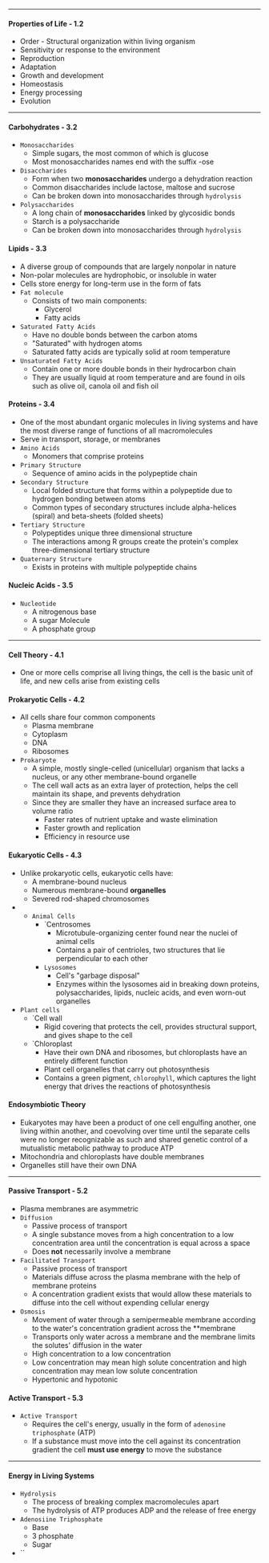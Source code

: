 ***
#### Properties of Life - 1.2
* Order - Structural organization within living organism
* Sensitivity or response to the environment
* Reproduction
* Adaptation
* Growth and development
* Homeostasis
* Energy processing
* Evolution

***
#### Carbohydrates - 3.2
* `Monosaccharides`
	* Simple sugars, the most common of which is glucose
	* Most monosaccharides names end with the suffix -ose
* `Disaccharides`
	* Form when two **monosaccharides** undergo a dehydration reaction
	* Common disaccharides include lactose, maltose and sucrose
	* Can be broken down into monosaccharides through `hydrolysis`
* `Polysaccharides`
	* A long chain of **monosaccharides** linked by glycosidic bonds 
	* Starch is a polysaccharide
	* Can be broken down into monosaccharides through `hydrolysis`

#### Lipids - 3.3
* A diverse group of compounds that are largely nonpolar in nature
* Non-polar molecules are hydrophobic, or insoluble in water
* Cells store energy for long-term use in the form of fats
* `Fat molecule`
	* Consists of two main components:
		* Glycerol
		* Fatty acids
* `Saturated Fatty Acids`
	* Have no double bonds between the carbon atoms
	* "Saturated" with hydrogen atoms
	* Saturated fatty acids are typically solid at room temperature
* `Unsaturated Fatty Acids`
	* Contain one or more double bonds in their hydrocarbon chain
	* They are usually liquid at room temperature and are found in oils such as olive oil, canola oil and fish oil

#### Proteins - 3.4
* One of the most abundant organic molecules in living systems and have the most diverse range of functions of all macromolecules
* Serve in transport, storage, or membranes
* `Amino Acids`
	* Monomers that comprise proteins
* `Primary Structure`
	* Sequence of amino acids in the polypeptide chain
* `Secondary Structure`
	* Local folded structure that forms within a polypeptide due to hydrogen bonding between atoms
	* Common types of secondary structures include alpha-helices (spiral) and beta-sheets (folded sheets)
* `Tertiary Structure`
	* Polypeptides unique three dimensional structure
	* The interactions among R groups create the protein's complex three-dimensional tertiary structure
* `Quaternary Structure`
	* Exists in proteins with multiple polypeptide chains

#### Nucleic Acids - 3.5
* `Nucleotide`
	* A nitrogenous base
	* A sugar Molecule
	* A phosphate group

***
#### Cell Theory - 4.1
* One or more cells comprise all living things, the cell is the basic unit of life, and new cells arise from existing cells

#### Prokaryotic Cells - 4.2
* All cells share four common components
	* Plasma membrane
	* Cytoplasm
	* DNA
	* Ribosomes
* `Prokaryote`
	* A simple, mostly single-celled (unicellular) organism that lacks a nucleus, or any other membrane-bound organelle
	* The cell wall acts as an extra layer of protection, helps the cell maintain its shape, and prevents dehydration
	* Since they are smaller they have an increased surface area to volume ratio
		* Faster rates of nutrient uptake and waste elimination
		* Faster growth and replication
		* Efficiency in resource use
#### Eukaryotic Cells - 4.3
* Unlike prokaryotic cells, eukaryotic cells have:
	* A membrane-bound nucleus
	* Numerous membrane-bound **organelles**
	* Severed rod-shaped chromosomes
* * `Animal Cells`
	* `Centrosomes
		* Microtubule-organizing center found near the nuclei of animal cells
		* Contains a pair of centrioles, two structures that lie perpendicular to each other
	* `Lysosomes`
		* Cell's "garbage disposal"
		* Enzymes within the lysosomes aid in breaking down proteins, polysaccharides, lipids, nucleic acids, and even worn-out organelles
* `Plant cells`
	* `Cell wall
		* Rigid covering that protects the cell, provides structural support, and gives shape to the cell
	* `Chloroplast
		* Have their own DNA and ribosomes, but chloroplasts have an entirely different function
		* Plant cell organelles that carry out photosynthesis
		* Contains a green pigment, `chlorophyll`, which captures the light energy that drives the reactions of photosynthesis

#### Endosymbiotic Theory
* Eukaryotes may have been a product of one cell engulfing another, one living within another, and coevolving over time until the separate cells were no longer recognizable as such and shared genetic control of a mutualistic metabolic pathway to produce ATP
* Mitochondria and chloroplasts have double membranes
* Organelles still have their own DNA

***
#### Passive Transport - 5.2
* Plasma membranes are asymmetric
* `Diffusion`
	* Passive process of transport
	* A single substance moves from a high concentration to a low concentration area until the concentration is equal across a space
	* Does **not** necessarily involve a membrane
* `Facilitated Transport`
	* Passive process of transport
	* Materials diffuse across the plasma membrane with the help of membrane proteins
	* A concentration gradient exists that would allow these materials to diffuse into the cell without expending cellular energy
* `Osmosis`
	* Movement of water through a semipermeable membrane according to the water's concentration gradient across the **membrane
	* Transports only water across a membrane and the membrane limits the solutes' diffusion in the water
	* High concentration to a low concentration
	* Low concentration may mean high solute concentration and high concentration may mean low solute concentration
	* Hypertonic and hypotonic

#### Active Transport - 5.3
* `Active Transport`
	* Requires the cell's energy, usually in the form of `adenosine triphosphate` (ATP)
	* If a substance must move into the cell against its concentration gradient the cell **must use energy** to move the substance

***
#### Energy in Living Systems
* `Hydrolysis`
	* The process of breaking complex macromolecules apart
	* The hydrolysis of ATP produces ADP and the release of free energy
* `Adenosiine Triphosphate`
	* Base
	* 3 phosphate
	* Sugar
* ``